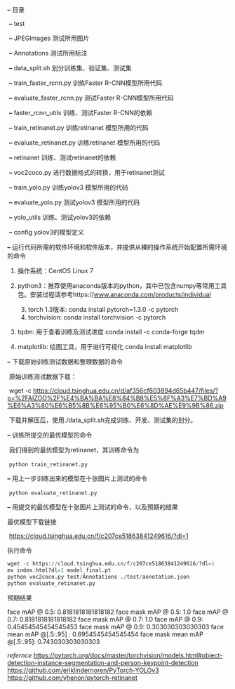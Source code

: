 
**–** 目录

​	**–** test

​		**–**  JPEGImages 测试所用图片

​		**–** Annotations 测试所用标注

​	**–** data_split.sh 划分训练集、验证集、测试集



​	**–**  train_faster_rcnn.py 训练Faster R-CNN模型所用代码

​	**–**  evaluate_faster_rcnn.py 测试Faster R-CNN模型所用代码

​	**–** faster_rcnn_utils 训练、测试Faster R-CNN的依赖



​	**–** train_retinanet.py 训练retinanet 模型所用的代码

​	**–** evaluate_retinanet.py 训练retinanet 模型所用的代码

​	**–** retinanet 训练、测试retinanet的依赖

​	**–** voc2coco.py 进行数据格式的转换，用于retinanet测试



​	**–** train_yolo.py 训练yolov3 模型所用的代码

​	**–** evaluate_yolo.py 测试yolov3 模型所用的代码

​	**–** yolo_utils 训练、测试yolov3的依赖

​	**–** config yolov3的模型定义



**–** 运行代码所需的软件环境和软件版本，并提供从裸的操作系统开始配置所需环境的命令

1. 操作系统：CentOS Linux 7

2. python3：推荐使用anaconda版本的python，其中已包含numpy等常用工具包。安装过程请参考https://www.anaconda.com/products/individual

	3. torch 1.3版本:  conda install pytorch=1.3.0 -c pytorch
 	4. torchvision:  conda install torchvision -c pytorch

5. tqdm: 用于查看训练及测试进度 conda install -c conda-forge tqdm 
6. matplotlib: 绘图工具，用于进行可视化 conda install matplotlib

 

**–** 下载原始训练测试数据和整理数据的命令

​	原始训练测试数据下载：

​	wget -c  https://cloud.tsinghua.edu.cn/d/af356cf803894d65b447/files/?p=%2FAIZOO%2F%E4%BA%BA%E8%84%B8%E5%8F%A3%E7%BD%A9%E6%A3%80%E6%B5%8B%E6%95%B0%E6%8D%AE%E9%9B%86.zip

​	下载并解压后，使用./data_split.sh完成训练、开发、测试集的划分。



**–** 训练所提交的最优模型的命令

​	我们得到的最优模型为retinanet，其训练命令为

​	`python train_retinanet.py`



**–** 用上一步训练出来的模型在十张图片上测试的命令

​	`python evaluate_retinanet.py`



**–** 用提交的最优模型在十张图片上测试的命令，以及预期的结果

   最优模型下载链接

​	https://cloud.tsinghua.edu.cn/f/c207ce51863841249616/?dl=1

执行命令

```python
wget -c https://cloud.tsinghua.edu.cn/f/c207ce51863841249616/?dl=1
mv index.html?dl=1 model_final.pt
python voc2coco.py test/Annotations ./test/annotation.json
python evaluate_retinanet.py
```

预期结果

face  mAP @ 0.5: 0.8181818181818182
face mask mAP @ 0.5: 1.0
face  mAP @ 0.7: 0.8181818181818182
face mask mAP @ 0.7: 1.0
face  mAP @ 0.9: 0.45454545454545453
face mask mAP @ 0.9: 0.303030303030303
face mean mAP @[.5:.95] : 0.6954545454545454
face mask mean mAP @[.5:.95]: 0.743030303030303

*refernce*
https://pytorch.org/docs/master/torchvision/models.html#object-detection-instance-segmentation-and-person-keypoint-detection
https://github.com/eriklindernoren/PyTorch-YOLOv3
https://github.com/yhenon/pytorch-retinanet
